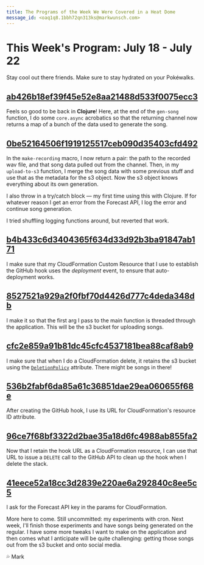 ```yaml
---
title: The Programs of the Week We Were Covered in a Heat Dome
message_id: <oaq1q8.1bbh72qn313ks@markwunsch.com>
---
```


This Week's Program: July 18 - July 22
======================================

Stay cool out there friends. Make sure to stay hydrated on your
Pokéwalks.

## [ab426b18ef39f45e52e8aa21488d533f0075ecc3][song-data]

Feels so good to be back in **Clojure**! Here, at the end of the
`gen-song` function, I do some `core.async` acrobatics so that the
returning channel now returns a map of a bunch of the data used to
generate the song.

## [0be52164506f1919125517ceb090d35403cfd492][recording-macro-pair]

In the `make-recording` macro, I now return a pair: the path to the
recorded wav file, and that song data pulled out from the
channel. Then, in my `upload-to-s3` function, I merge the song data
with some previous stuff and use that as the metadata for the s3
object. Now the s3 object knows everything about its own generation.

I also throw in a try/catch block — my first time using this with
Clojure. If for whatever reason I get an error from the Forecast API,
I log the error and continue song generation.

I tried shuffling logging functions around, but reverted that work.

## [b4b433c6d3404365f634d33d92b3ba91847ab171][codedeploy-hook]

I make sure that my CloudFormation Custom Resource that I use to
establish the GitHub hook uses the _deployment_ event, to ensure that
auto-deployment works.

## [8527521a929a2f0fbf70d4426d777c4deda348db][main-arg]

I make it so that the first arg I pass to the main function is
threaded through the application. This will be the s3 bucket for
uploading songs.

## [cfc2e859a91b81dc45cfc4537181bea88caf8ab9][retain]

I make sure that when I do a CloudFormation delete, it retains the s3
bucket using the
[`DeletionPolicy`](http://docs.aws.amazon.com/AWSCloudFormation/latest/UserGuide/aws-attribute-deletionpolicy.html)
attribute. There might be songs in there!

## [536b2fabf6da85a61c36851dae29ea060655f68e][resource-id]

After creating the GitHub hook, I use its URL for CloudFormation's
resource ID attribute.

## [96ce7f68bf3322d2bae35a18d6fc4988ab855fa2][delete-hook]

Now that I retain the hook URL as a CloudFormation resource, I can use
that URL to issue a `DELETE` call to the GitHub API to clean up the
hook when I delete the stack.

## [41eece52a18cc3d2839e220ae6a292840c8ee5c5][forecast-param]

I ask for the Forecast API key in the params for CloudFormation.

More here to come. Still uncommitted: my experiments with cron. Next
week, I'll finish those experiments and have songs being generated on
the regular. I have some more tweaks I want to make on the application
and then comes what I anticipate will be quite challenging: getting
those songs out from the s3 bucket and onto social media.

💦 Mark

[song-data]: https://github.com/mwunsch/sonic-sketches/commit/ab426b18ef39f45e52e8aa21488d533f0075ecc3

[recording-macro-pair]: https://github.com/mwunsch/sonic-sketches/commit/0be52164506f1919125517ceb090d35403cfd492

[codedeploy-hook]: https://github.com/mwunsch/sonic-sketches/commit/b4b433c6d3404365f634d33d92b3ba91847ab171

[main-arg]: https://github.com/mwunsch/sonic-sketches/commit/8527521a929a2f0fbf70d4426d777c4deda348db

[retain]: https://github.com/mwunsch/sonic-sketches/commit/cfc2e859a91b81dc45cfc4537181bea88caf8ab9

[resource-id]: https://github.com/mwunsch/sonic-sketches/commit/536b2fabf6da85a61c36851dae29ea060655f68e

[delete-hook]: https://github.com/mwunsch/sonic-sketches/commit/96ce7f68bf3322d2bae35a18d6fc4988ab855fa2

[forecast-param]: https://github.com/mwunsch/sonic-sketches/commit/41eece52a18cc3d2839e220ae6a292840c8ee5c5

